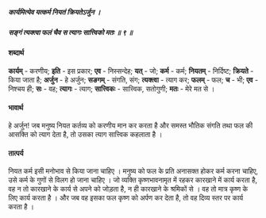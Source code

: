 ##### कार्यमित्येव यत्कर्म नियतं क्रियतेऽर्जुन ।
##### सङ्गं त्यक्त्वा फलं चैव स त्यागः सात्त्विको मतः ॥ ९ ॥

#### शब्दार्थ

**कार्यम्** - करणीय; **इति** - इस प्रकार; **एव** - निस्सन्देह; **यत्** - जो; **कर्म** - कर्म; **नियतम्** - निर्दिष्ट; **क्रियते** - किया जाता है; **अर्जुन** - हे अर्जुन; **सङगम्** - संगति, संग; **त्यक्त्वा** - त्याग कर; **फलम्** - फल; **च** - भी; **एव** - निश्चय ही; **सः** - वह; **त्यागः** - त्याग; **सात्त्विकः** - सात्त्विक, सतोगुणी; **मतः** - मेरे मत से ।

#### भावार्थ

हे अर्जुन! जब मनुष्य नियत कर्तव्य को करणीय मान कर करता है और समस्त भौतिक संगति तथा फल की आसक्ति को त्याग देता है, तो उसका त्याग सात्त्विक कहलाता है ।

#### तात्पर्य

नियत कर्म इसी मनोभाव से किया जाना चाहिए । मनुष्य को फल के प्रति अनासक्त होकर कर्म करना चाहिए, उसे कर्म के गुणों से विलग हो जाना चाहिए । जो व्यक्ति कृष्णभावनामृत में रहकर कारखाने में कार्य करता है, वह न तो कारखाने के कार्य से अपने को जोड़ता है, न ही कारखाने के श्रमिकों से । वह तो मात्र कृष्ण के लिए कार्य करता है । और जब वह इसका फल कृष्ण को अर्पण कर देता है, तो वह दिव्य स्तर पर कार्य करता है ।